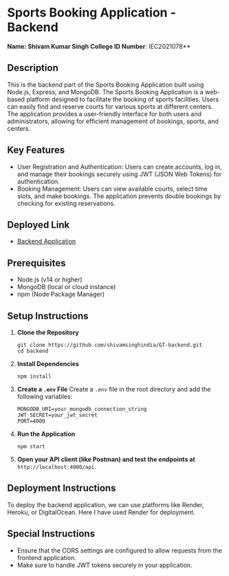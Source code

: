 

# Sports Booking Application - Backend

**Name: Shivam Kumar Singh**
**College ID Number**: IEC2021078**

## Description
This is the backend part of the Sports Booking Application built using Node.js, Express, and MongoDB. The Sports Booking Application is a web-based platform designed to facilitate the booking of sports facilities. Users can easily find and reserve courts for various sports at different centers. The application provides a user-friendly interface for both users and administrators, allowing for efficient management of bookings, sports, and centers.

## Key Features
- User Registration and Authentication: Users can create accounts, log in, and manage their bookings securely using JWT (JSON Web Tokens) for authentication.
- Booking Management: Users can view available courts, select time slots, and make bookings. The application prevents double bookings by checking for existing reservations.

  

## Deployed Link
- [Backend Application](https://gt-backend.onrender.com/)


## Prerequisites
- Node.js (v14 or higher)
- MongoDB (local or cloud instance)
- npm (Node Package Manager)

## Setup Instructions

1. **Clone the Repository**
   ```
   git clone https://github.com/shivamsinghindia/GT-backend.git
   cd backend
   ```
2. **Install Dependencies**
   ```
   npm install
   ```

4. **Create a `.env` File**
   Create a `.env` file in the root directory and add the following variables:
   ```
   MONGODB_URI=your_mongodb_connection_string
   JWT_SECRET=your_jwt_secret
   PORT=4000
   ```

6. **Run the Application**
   ```
   npm start
   ```

8. **Open your API client (like Postman) and test the endpoints at** `http://localhost:4000/api`.

## Deployment Instructions
To deploy the backend application, we can use platforms like Render, Heroku, or DigitalOcean. Here I have used Render for deployment.


## Special Instructions
- Ensure that the CORS settings are configured to allow requests from the frontend application.
- Make sure to handle JWT tokens securely in your application.


